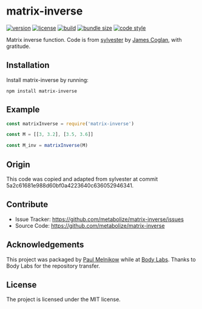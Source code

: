 # matrix-inverse

[![version](https://img.shields.io/npm/v/matrix-inverse?style=flat-square)][npm]
[![license](https://img.shields.io/npm/l/matrix-inverse?style=flat-square)][npm]
[![build](https://img.shields.io/circleci/project/github/metabolize/matrix-inverse?style=flat-square)][build]
[![bundle size](https://img.shields.io/bundlephobia/minzip/matrix-inverse?style=flat-square)][bundlephobia]
[![code style](https://img.shields.io/badge/code_style-prettier-ff69b4?style=flat-square)][prettier]

[npm]: https://npmjs.com/matrix-inverse
[build]: https://circleci.com/gh/metabolize/matrix-inverse/tree/master
[bundlephobia]: https://bundlephobia.com/result?p=matrix-inverse
[prettier]: https://prettier.io/

Matrix inverse function. Code is from [sylvester][] by [James Coglan][], with
gratitude.

## Installation

Install matrix-inverse by running:

    npm install matrix-inverse

## Example

```js
const matrixInverse = require('matrix-inverse')

const M = [[3, 3.2], [3.5, 3.6]]

const M_inv = matrixInverse(M)
```

## Origin

This code was copied and adapted from sylvester at commit
5a2c61681e988d60bf0a4223640c636052946341.

## Contribute

- Issue Tracker: https://github.com/metabolize/matrix-inverse/issues
- Source Code: https://github.com/metabolize/matrix-inverse

## Acknowledgements

This project was packaged by [Paul Melnikow][] while at [Body Labs][]. Thanks
to Body Labs for the repository transfer.

## License

The project is licensed under the MIT license.

[sylvester]: https://github.com/jcoglan/sylvester
[paul melnikow]: https://github.com/paulmelnikow
[body labs]: https://github.com/bodylabs
[james coglan]: http://jcoglan.com/
